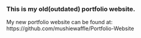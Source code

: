 <h3>This is my old(outdated) portfolio website.</h3>
My new portfolio website can be found at: https://github.com/mushiewaffle/Portfolio-Website
